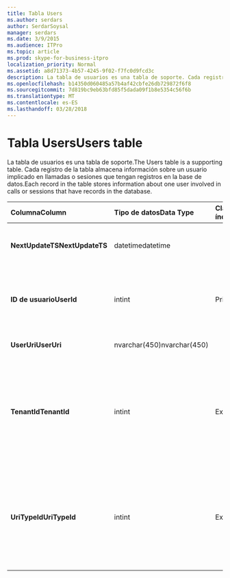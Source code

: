 ```yaml
---
title: Tabla Users
ms.author: serdars
author: SerdarSoysal
manager: serdars
ms.date: 3/9/2015
ms.audience: ITPro
ms.topic: article
ms.prod: skype-for-business-itpro
localization_priority: Normal
ms.assetid: a8d71373-4b57-4245-9f02-f7fc0d9fcd3c
description: La tabla de usuarios es una tabla de soporte. Cada registro de la tabla almacena información sobre un usuario implicado en llamadas o sesiones que tengan registros en la base de datos.
ms.openlocfilehash: b14350d060485a57b4af42cbfe26db729872f6f8
ms.sourcegitcommit: 7d819bc9eb63bfd85f5dada09f1b8e5354c56f6b
ms.translationtype: MT
ms.contentlocale: es-ES
ms.lasthandoff: 03/28/2018
---
```

# <a name="users-table"></a><span data-ttu-id="1ac2c-104">Tabla Users</span><span class="sxs-lookup"><span data-stu-id="1ac2c-104">Users table</span></span>
 
<span data-ttu-id="1ac2c-105">La tabla de usuarios es una tabla de soporte.</span><span class="sxs-lookup"><span data-stu-id="1ac2c-105">The Users table is a supporting table.</span></span> <span data-ttu-id="1ac2c-106">Cada registro de la tabla almacena información sobre un usuario implicado en llamadas o sesiones que tengan registros en la base de datos.</span><span class="sxs-lookup"><span data-stu-id="1ac2c-106">Each record in the table stores information about one user involved in calls or sessions that have records in the database.</span></span>
  
|<span data-ttu-id="1ac2c-107">**Columna**</span><span class="sxs-lookup"><span data-stu-id="1ac2c-107">**Column**</span></span>|<span data-ttu-id="1ac2c-108">**Tipo de datos**</span><span class="sxs-lookup"><span data-stu-id="1ac2c-108">**Data Type**</span></span>|<span data-ttu-id="1ac2c-109">**Clave o índice**</span><span class="sxs-lookup"><span data-stu-id="1ac2c-109">**Key/Index**</span></span>|<span data-ttu-id="1ac2c-110">**Detalles**</span><span class="sxs-lookup"><span data-stu-id="1ac2c-110">**Details**</span></span>|
|:-----|:-----|:-----|:-----|
|<span data-ttu-id="1ac2c-111">**NextUpdateTS**</span><span class="sxs-lookup"><span data-stu-id="1ac2c-111">**NextUpdateTS**</span></span> <br/> |<span data-ttu-id="1ac2c-112">datetime</span><span class="sxs-lookup"><span data-stu-id="1ac2c-112">datetime</span></span>  <br/> ||<span data-ttu-id="1ac2c-113">Marca de tiempo para uso interno.</span><span class="sxs-lookup"><span data-stu-id="1ac2c-113">Time stamp for internal use.</span></span>  <br/> |
|<span data-ttu-id="1ac2c-114">**ID de usuario**</span><span class="sxs-lookup"><span data-stu-id="1ac2c-114">**UserId**</span></span> <br/> |<span data-ttu-id="1ac2c-115">int</span><span class="sxs-lookup"><span data-stu-id="1ac2c-115">int</span></span>  <br/> |<span data-ttu-id="1ac2c-116">Primary</span><span class="sxs-lookup"><span data-stu-id="1ac2c-116">Primary</span></span>  <br/> |<span data-ttu-id="1ac2c-117">Número único que identifica este usuario.</span><span class="sxs-lookup"><span data-stu-id="1ac2c-117">Unique number identifying this user.</span></span>  <br/> |
|<span data-ttu-id="1ac2c-118">**UserUri**</span><span class="sxs-lookup"><span data-stu-id="1ac2c-118">**UserUri**</span></span> <br/> |<span data-ttu-id="1ac2c-119">nvarchar(450)</span><span class="sxs-lookup"><span data-stu-id="1ac2c-119">nvarchar(450)</span></span>  <br/> | <br/> |<span data-ttu-id="1ac2c-120">URI del usuario.</span><span class="sxs-lookup"><span data-stu-id="1ac2c-120">User URI.</span></span>  <br/> |
|<span data-ttu-id="1ac2c-121">**TenantId**</span><span class="sxs-lookup"><span data-stu-id="1ac2c-121">**TenantId**</span></span> <br/> |<span data-ttu-id="1ac2c-122">int</span><span class="sxs-lookup"><span data-stu-id="1ac2c-122">int</span></span>  <br/> |<span data-ttu-id="1ac2c-123">Externa</span><span class="sxs-lookup"><span data-stu-id="1ac2c-123">Foreign</span></span>  <br/> |<span data-ttu-id="1ac2c-124">Id. de inquilinos de este usuario</span><span class="sxs-lookup"><span data-stu-id="1ac2c-124">This user's Tenant ID.</span></span> <span data-ttu-id="1ac2c-125">Consulte la [tabla de los inquilinos](tenants.md) para obtener más información.</span><span class="sxs-lookup"><span data-stu-id="1ac2c-125">See the [Tenants table](tenants.md) for more information.</span></span> <br/> |
|<span data-ttu-id="1ac2c-126">**UriTypeId**</span><span class="sxs-lookup"><span data-stu-id="1ac2c-126">**UriTypeId**</span></span> <br/> |<span data-ttu-id="1ac2c-127">int</span><span class="sxs-lookup"><span data-stu-id="1ac2c-127">int</span></span>  <br/> |<span data-ttu-id="1ac2c-128">Externa</span><span class="sxs-lookup"><span data-stu-id="1ac2c-128">Foreign</span></span>  <br/> |<span data-ttu-id="1ac2c-129">Este tipo de usuario URI.</span><span class="sxs-lookup"><span data-stu-id="1ac2c-129">This user's URI type.</span></span> <span data-ttu-id="1ac2c-130">Consulte la [tabla de UriTypes](uritypes.md) para obtener más información.</span><span class="sxs-lookup"><span data-stu-id="1ac2c-130">See the [UriTypes table](uritypes.md) for more information.</span></span> <br/> |
   

